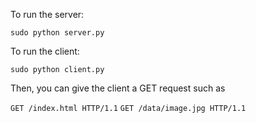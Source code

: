 To run the server:

`sudo python server.py`

To run the client:

`sudo python client.py`

Then, you can give the client a GET request such as

`GET /index.html HTTP/1.1`
`GET /data/image.jpg HTTP/1.1`
